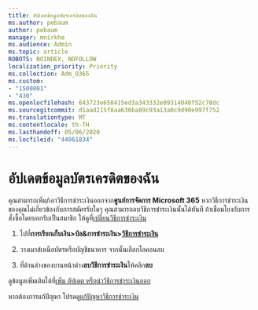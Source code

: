 ```yaml
---
title: อัปเดตข้อมูลบัตรเครดิตของฉัน
ms.author: pebaum
author: pebaum
manager: mnirkhe
ms.audience: Admin
ms.topic: article
ROBOTS: NOINDEX, NOFOLLOW
localization_priority: Priority
ms.collection: Adm_O365
ms.custom:
- "1500001"
- "430"
ms.openlocfilehash: 643723e658415ed3a343332e09314040f52c78dc
ms.sourcegitcommit: d1aad215f8aa636ba89c93a13a0c9d90e997f752
ms.translationtype: MT
ms.contentlocale: th-TH
ms.lasthandoff: 05/06/2020
ms.locfileid: "44061834"
---
```

# <a name="update-my-credit-card-information"></a>อัปเดตข้อมูลบัตรเครดิตของฉัน

คุณสามารถเพิ่ม/เอาวิธีการชําระเงินออกจาก**ศูนย์การจัดการ Microsoft 365** หากวิธีการชําระเงินของคุณไม่เกี่ยวข้องกับการสมัครรับใดๆ คุณสามารถลบวิธีการชําระเงินนั้นได้ทันที ถ้าเชื่อมโยงกับการสั่งซื้อโดยบอกรับเป็นสมาชิก ให้ดูที่[เปลี่ยนวิธีการชําระเงิน](https://docs.microsoft.com/microsoft-365/commerce/billing-and-payments/add-update-or-remove-credit-card-or-bank-account#change-a-payment-method)

1. ไปที่**การเรียกเก็บเงิน>บิล&การชําระเงิน>[วิธีการชําระเงิน](https://go.microsoft.com/fwlink/p/?linkid=2018806)**

2. วางเมาส์เหนือบัตรหรือบัญชีธนาคาร จากนั้นเลือกไอคอนลบ

3. ที่ด้านล่างของบานหน้าต่าง**ลบวิธีการชําระเงิน**ให้คลิก**ลบ**

ดูข้อมูลเพิ่มเติมได้ที่[เพิ่ม อัปเดต หรือนําวิธีการชําระเงินออก](https://docs.microsoft.com/microsoft-365/commerce/billing-and-payments/add-update-or-remove-credit-card-or-bank-account#update-an-existing-payment-method)

หากต้องการแก้ปัญหา โปรดดู[แก้ปัญหาวิธีการชําระเงิน](https://docs.microsoft.com/microsoft-365/commerce/billing-and-payments/add-update-or-remove-credit-card-or-bank-account#troubleshoot-payment-methods)
